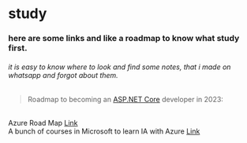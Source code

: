# study

<h3> here are some links and like a roadmap to know what study first.</h3>
<h6><i>
    it is easy to know where to look and find some notes, that i made on whatsapp and forgot about them.
</i></h6>

> Roadmap to becoming an [ASP.NET Core](https://docs.microsoft.com/aspnet/core) developer in 2023:
<br>
    Azure Road Map <a href="https://query.prod.cms.rt.microsoft.com/cms/api/am/binary/RE4wyqh"> Link </a>
<br>
    A bunch of courses in Microsoft to learn IA with Azure <a href="https://learn.microsoft.com/en-us/training/browse/?roles=ai-engineer&resource_type=learning%20path&wt.mc_id=esi_lxp_webpage_wwl"> Link </a>




